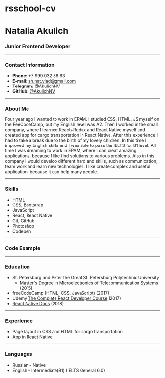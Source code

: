 # rsschool-cv
# Natalia Akulich
### Junior Frontend Developer
*****
### Contact Information
* **Phone:** +7 999 032 86 63
* **E-mail:** sh.nat.vlad@gmail.com
* **Telegram:** @AkulichNV
* **GitHub:** [@AkulichNV](https://github.com/AkulichNV)
*****
### About Me
Four year ago I wanted to work in EPAM. I studied CSS, HTML, JS myself on the FeeCodeCamp, but my English level was A2. 
Then I worked in the small company, where I learned React+Redux and React Native myself and created app for cargo transportation in React Native. 
After this experience I had to take a break due to the birth of my lovely children. 
In this time I improved my English skills and I was able to pass the IELTS for B1 level.
All time I was dreaming to work in EPAM, where I can creat amazing applications, because I like find solutions to various problems. 
Also in this company I would develop different hard and skills, such as  communication, team work and learn new technologies.
I like create complex and useful application, because it can help many people.
*****
### Skills
* HTML
* CSS, Bootstrap
* JavaScript
* React, React Native
* Git, GitHub
* Photoshop 
* Codepen
*****
### Code Example

*****
### Education
* St. Petersburg and Peter the Great St. Petersburg Polytechnic University
  +  Master's Degree in Microelectronics of Telecommunication Systems (2015)
* freeCodeCamp (HTML, CSS, JavaScript) (2017)
* Udemy [The Complete React Developer Course](https://www.udemy.com/course/react-2nd-edition/) (2017)
* [React Native Docs](https://reactnative.dev/) (2018)
*****
### Experience
* Page layout in CSS and HTML for cargo transportation
* App in React Native
*****
### Languages
* Russian - Native
* English - Intermediate(B1) (IELTS General 6.0)
